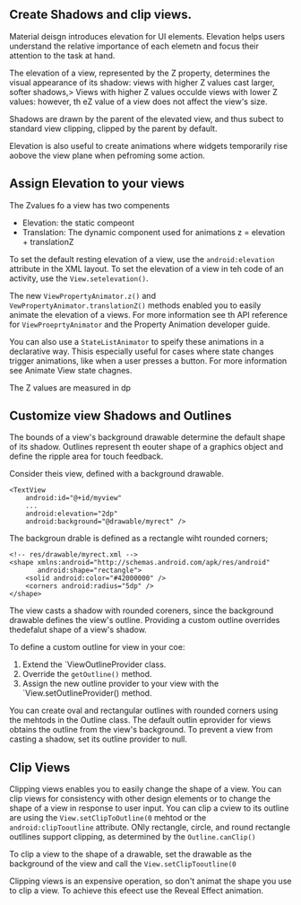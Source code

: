 ## Create Shadows and clip views. 
Material deisgn introduces elevation for UI elements. Elevation helps users understand the relative importance of each elemetn and focus their attention to the task at hand. 

The elevation of a view, represented by the Z property, determines the visual appearance of its shadow: views with higher Z values cast larger, softer shadows,> Views with higher Z values occulde views with lower Z values: however, th eZ value of a view does not affect the view's size. 

Shadows are drawn by the parent of the elevated view, and thus subect to standard view clipping, clipped by the parent by default. 

Elevation is also useful to create animations where widgets temporarily rise aobove the view plane when pefroming some action. 

## Assign Elevation to your views
The Zvalues fo a view has two compenents
- Elevation: the static compeont
- Translation: The dynamic component used for animations 
z = elevation + translationZ


To set the default resting elevation of a view, use the `android:elevation` attribute in the XML layout. To set the elevation of a view in teh code of an activity, use the `View.setelevation()`.

The new `ViewPropertyAnimator.z()` and `VewPropertyAnimator.translationZ()` methods enabled you to easily animate the elevation of a views. For more information see th API reference for `ViewProeprtyAnimator` and the Property Animation developer guide. 

You can also use a `StateListAnimator` to speify these animations in a declarative way. Thisis especially useful for cases where state changes trigger animations, like when a user presses a button. For more information see Animate View state chagnes. 

The Z values are measured in dp

## Customize view Shadows and Outlines
The bounds of a view's background drawable determine the default shape of its shadow. Outlines represent th eouter shape of a graphics object and define the  ripple area for touch feedback. 

Consider theis view, defined with a background drawable.
```
<TextView
    android:id="@+id/myview"
    ...
    android:elevation="2dp"
    android:background="@drawable/myrect" />
```

The backgroun drable is defined as a rectangle wiht rounded corners;
```
<!-- res/drawable/myrect.xml -->
<shape xmlns:android="http://schemas.android.com/apk/res/android"
       android:shape="rectangle">
    <solid android:color="#42000000" />
    <corners android:radius="5dp" />
</shape>
```

The view casts a shadow with rounded coreners, since the background drawable defines the view's outline. Providing a custom outline overrides thedefalut shape of a view's shadow. 

To define a custom outline for view in your coe:
1. Extend the `ViewOutlineProvider class. 
2. Override the `getOutline()` method. 
3. Assign the new outline provider to your view with the `View.setOutlineProvider() method. 

You can create oval and rectangular outlines with rounded corners using the mehtods in the Outline class. The default outlin eprovider for views obtains the outline from the view's background. To prevent a view from casting a shadow, set its outline provider to null. 

## Clip Views
Clipping views enables you to easily change the shape of a view. You can clip views for consistency with other design elements or to change the shape of a view in response to user input. You can clip a cview to its outline are using the `View.setClipToOutline(0` mehtod or the `android:clipTooutline` attribute. ONly rectangle, circle, and round rectangle outllines support clipping, as determined by the `Outline.canClip()`

To clip a view to the shape of a drawable, set the drawable as the background of the view and call the `View.setClipTooutline(0`

Clipping views is an expensive operation, so don't animat the shape you use to clip a view. To achieve this efeect use the Reveal Effect animation. 
